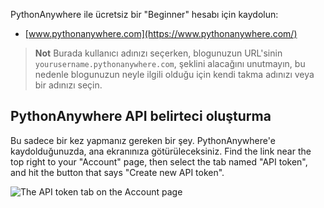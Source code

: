 PythonAnywhere ile ücretsiz bir "Beginner" hesabı için kaydolun:

* [www.pythonanywhere.com](https://www.pythonanywhere.com/)

> **Not** Burada kullanıcı adınızı seçerken, blogunuzun URL'sinin `yourusername.pythonanywhere.com`, şeklini alacağını unutmayın, bu nedenle blogunuzun neyle ilgili olduğu için kendi takma adınızı veya bir adınızı seçin.

## PythonAnywhere API belirteci oluşturma

Bu sadece bir kez yapmanız gereken bir şey. PythonAnywhere'e kaydolduğunuzda, ana ekranınıza götürüleceksiniz. Find the link near the top right to your "Account" page, then select the tab named "API token", and hit the button that says "Create new API token".

![The API token tab on the Account page](../deploy/images/pythonanywhere_create_api_token.png)